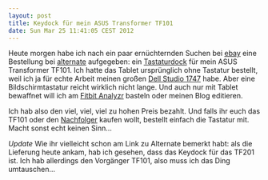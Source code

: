 ```yaml
---
layout: post
title: Keydock für mein ASUS Transformer TF101
date: Sun Mar 25 11:41:05 CEST 2012
---
```

Heute morgen habe ich nach ein paar ernüchternden Suchen bei [ebay][0] eine Bestellung bei 
[alternate][1] aufgegeben: ein [Tastaturdock][1] für mein ASUS Transformer TF101. Ich 
hatte das Tablet ursprünglich ohne Tastatur bestellt, weil ich ja für echte Arbeit meinen 
großen [Dell Studio 1747][3] habe. Aber eine Bildschirmtastatur reicht wirklich nicht lange. 
Und auch nur mit Tablet bewaffnet will ich am [Fitbit Analyzr][4] basteln oder meinen Blog 
editieren.

Ich hab also den viel, viel, viel zu hohen Preis bezahlt. Und falls ihr euch das TF101 oder 
den [Nachfolger][5] kaufen wollt, bestellt einfach die Tastatur mit. Macht sonst echt keinen 
Sinn...

*Update* Wie ihr vielleicht schon am Link zu Alternate bemerkt habt: als die Lieferung heute ankam, hab ich gesehen, dass das Keydock für das TF201 ist. Ich hab allerdings den Vorgänger TF101, also muss ich das Ding umtauschen...

[0]: http://www.ebay.de/sch/i.html?_nkw=Asus+TF101+tastatur
[1]: http://www.alternate.de/html/product/ASUS/Eee_Pad_TF201_Transformer_Prime_Keyboard_Dock/981893/
[3]: http://blog.kopis.de/2010/09/02/der-erste-abend-mit-dem-dell-studio-17/
[4]: http://fitbitanalyzr.heroku.com/
[5]: http://www.amazon.de/EeePad-Transformer-Tablet-PC-Android-KeyDock/dp/B0067VGSHA/kopisde-21

